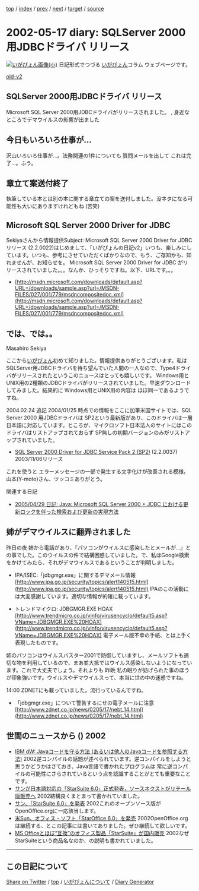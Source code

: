 [top](https://igapyon.github.io/diary/) 
 / [index](https://igapyon.github.io/diary/2002/index.html) 
 / [prev](https://igapyon.github.io/diary/2002/ig020516.html) 
 / [next](https://igapyon.github.io/diary/2002/ig020520.html) 
 / [target](https://igapyon.github.io/diary/2002/ig020517.html) 
 / [source](https://github.com/igapyon/diary/blob/gh-pages/2002/ig020517.html.src.md) 

2002-05-17 diary: SQLServer 2000用JDBCドライバ リリース
=====================================================================================================
[![いがぴょん画像(小)](https://igapyon.github.io/diary/images/iga200306s.jpg "いがぴょん")](https://igapyon.github.io/diary/memo/memoigapyon.html) 日記形式でつづる [いがぴょん](https://igapyon.github.io/diary/memo/memoigapyon.html)コラム ウェブページです。

[old-v2](ig020517-orig.html)

## SQLServer 2000用JDBCドライバ リリース

Microsoft SQL Server 2000用JDBCドライバがリリースされました。 , 身近なところでデマウイルスの影響が出ました


## 今日もいろいろ仕事が…

沢山いろいろ仕事が…。法務関連の1件についても 質問メールを出して これは完了…。ふう。

## 章立て案送付終了

執筆している本とは別の本に関する章立ての案を送付しました。没ネタになる可能性も大いにありますけれどもね
(苦笑)

## Microsoft SQL Server 2000 Driver for JDBC

Sekiyaさんから情報提供Subject: Microsoft SQL Server 2000 Driver for JDBC リリース (2.2.0022)はじめまして、「いがぴょんの日記v2」いつも、楽しみにしています。いつも、参考にさせていただくばかりなので、もう、ご存知かも、知れませんが、お知らせを。
Microsoft SQL Server 2000 Driver for JDBC がリリースされていました。。。なんか、ひっそりですね。以下、URLです。。。

* [http://msdn.microsoft.com/downloads/default.asp?URL=/downloads/sample.asp?url=/MSDN-FILES/027/001/779/msdncompositedoc.xml](http://msdn.microsoft.com/downloads/default.asp?URL=/downloads/sample.asp?url=/MSDN-FILES/027/001/779/msdncompositedoc.xml)

では、では。。
-------------------------------
Masahiro Sekiya

ここから[いがぴょん](http://www.igapyon.jp/igapyon/diary/memo/memoigapyon.html)初めて知りました。情報提供ありがとうございます。私は SQLServer用JDBCドライバを待ち望んでいた人間の一人なので、Type4ドライバがリリースされたというこのニュースはとっても嬉しいです。
Windows用とUNIX用の2種類のJDBCドライバがリリースされていました。早速ダウンロードしてみました。結果的に
Windows用とUNIX用の内容は ほぼ同一であるようですね。

2004.02.24 追記 2004/01/25 時点での情報をここに加筆米国サイトでは、SQL Server 2000 用JDBCドライバは SP2という最新版があり、このドライバは一層 日本語に対応しています。ところが、マイクロソフト日本法人のサイトにはこのドライバはリストアップされておらず SP無しの初期バージョンのみがリストアップされていました。

* [SQL 
Server 2000 Driver for JDBC Service Pack 2 (SP2)](http://www.microsoft.com/downloads/details.aspx?displaylang=ja&FamilyID=9f1874b6-f8e1-4bd6-947c-0fc5bf05bf71) (2.2.0037)
  2003/11/06リリース

これを使うと エラーメッセージの一部で発生する文字化けが改善される模様。山本(Y-moto)さん、ツッコミありがとう。

関連する日記

* [2005/04/29 日記: Java: Microsoft SQL Server 2000 + JDBC における更新ロックを伴った検索および更新の実現方法](../2005/ig050429.html)

## 姉がデマウイルスに翻弄されました

昨日の夜 姉から電話があり、『パソコンがウイルスに感染したとメールが…』との事でした。このウイルスの件で結構困惑していました。で、私はGoogle検索をかけてみたら、それがデマウイルスであるということが判明しました。

* IPA/ISEC:「jdbgmgr.exe」に関するデマメール情報
  [http://www.ipa.go.jp/security/topics/alert140515.html](http://www.ipa.go.jp/security/topics/alert140515.html)
  IPAのこの活動には大変感謝しています。適切な情報が的確に載っています。
  
* トレンドマイクロ: JDBGMGR.EXE HOAX
  [http://www.trendmicro.co.jp/vinfo/virusencyclo/default5.asp?VName=JDBGMGR.EXE%20HOAX](http://www.trendmicro.co.jp/vinfo/virusencyclo/default5.asp?VName=JDBGMGR.EXE%20HOAX)
  電子メール版不幸の手紙、とは上手く表現したものです。

姉のパソコンはウイルスバスター2001で防御していますし、メールソフトも適切な物を利用しているので、まあ並大抵ではウイルス感染しないようになっています。これで大丈夫でしょう。それよりも 昨晩 私の眠りが妨げられた事のほうが印象強いです。ウイルスやデマウイルスって、本当に世の中の迷惑ですね。

14:00 ZDNETにも載っていました。流行っているんですね。

* 「jdbgmgr.exe」について警告するにせの電子メールに注意
  [http://www.zdnet.co.jp/news/0205/17/nebt_14.html](http://www.zdnet.co.jp/news/0205/17/nebt_14.html)

## 世間のニュースから () 2002

* [IBM dW: Javaコードを守る方法 (あるいは他人のJavaコードを参照する方法)](http://search.ibm.co.jp/jp/developerworks/java/011026/j_j-obfus.html)  2002逆コンパイルの話題が述べられています。逆コンパイルをしようと思うかどうかはさておき、Java言語で書かれたプログラムは 常に逆コンパイルの可能性にさらされているという点を認識することがとても重要なことです。
* [サンが日本語対応の「StarSuite 6.0」正式発表，ソースネクストがリテール版販売へ](http://www.zdnet.co.jp/enterprise/0205/16/02051604.html)  2002結構良くまとまって書かれていました。
* [サン、「StarSuite 6.0」を発表](http://www.zdnet.co.jp/news/0205/16/njbt_03.html)  2002これのオープンソース版がOpenOffice.orgに一応該当します。
* [米Sun、オフィス・ソフト「StarOffice 6.0」を発売](http://biztech.nikkeibp.co.jp/wcs/show/leaf?CID=onair/biztech/prom/185408)  2002OpenOffice.orgは継続する、とこの記事には書いてありました。ぜひ継続して欲しいです。
* [MS Officeとほぼ“互換”のオフィス製品「StarSuite」が国内販売](http://biztech.nikkeibp.co.jp/wcs/show/leaf?CID=onair/biztech/prom/185533)  2002なぜStarSuiteという商品名なのか、の説明も書かれていました。

----------------------------------------------------------------------------------------------------

## この日記について

[Share on Twitter](https://twitter.com/intent/tweet?hashtags=igapyon%2Cdiary%2C%E3%81%84%E3%81%8C%E3%81%B4%E3%82%87%E3%82%93&text=SQLServer+2000%E7%94%A8JDBC%E3%83%89%E3%83%A9%E3%82%A4%E3%83%90+%E3%83%AA%E3%83%AA%E3%83%BC%E3%82%B9&url=https%3A%2F%2Figapyon.github.io%2Fdiary%2F2002%2Fig020517.html) / [top](https://igapyon.github.io/diary/) / [いがぴょんについて](https://igapyon.github.io/diary/memo/memoigapyon.html) / [Diary Generator](https://github.com/igapyon/igapyonv3)
